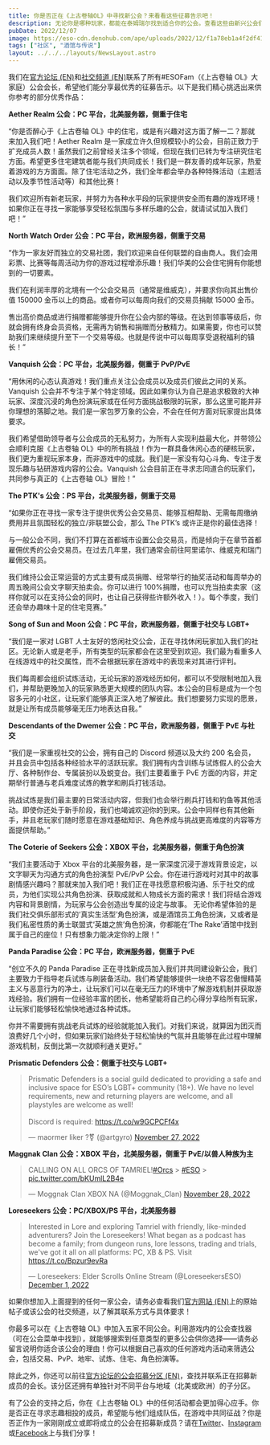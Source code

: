 ```yaml
---
title: 你是否正在《上古卷轴OL》中寻找新公会？来看看这些征募告示吧！
description: 无论你是哪种玩家，都能在泰姆瑞尔找到适合你的公会。查看这些由新兴公会们发布的征募告示，寻找属于你的游戏内社区！
pubDate: 2022/12/07
image: https://eso-cdn.denohub.com/ape/uploads/2022/12/f1a78eb1a4f2df41f3a2bf6bca37bcc8.jpg
tags: ["社区", "酒馆与传说"]
layout: ../../../layouts/NewsLayout.astro
---
```


我们在[官方论坛 (EN)](https://forums.elderscrollsonline.com/en/discussion/622741/seeking-pitches-for-guild-recruitment-article)和[社交频道 (EN)](https://twitter.com/TESOnline/status/1596926836201717760)联系了所有#ESOFam（《上古卷轴
OL》大家庭）公会会长，希望他们能分享最优秀的征募告示。以下是我们精心挑选出来供你参考的部分优秀作品：

**Aether Realm 公会：PC 平台，北美服务器，侧重于住宅**

“你是否醉心于《上古卷轴 OL》中的住宅，或是有兴趣对这方面了解一二？那就来加入我们吧！Aether Realm
是一家成立许久但规模较小的公会，目前正致力于扩充成员人数！虽然我们之前曾经关注多个领域，但现在我们已转为专注研究住宅方面。希望更多住宅建筑者能与我们共同成长！我们是一群友善的成年玩家，热爱着游戏的方方面面。除了住宅活动之外，我们全年都会举办各种特殊活动（主题活动以及季节性活动等）和其他比赛！

我们欢迎所有新老玩家，并努力为各种水平段的玩家提供安全而有趣的游戏环境！如果你正在寻找一家能够享受轻松氛围与多样乐趣的公会，就请试试加入我们吧！”

**North Watch Order 公会：PC 平台，欧洲服务器，侧重于交易**

“作为一家友好而独立的交易社团，我们欢迎来自任何联盟的自由商人。我们会用彩票、比赛等每周活动为你的游戏过程增添乐趣！我们华美的公会住宅拥有你能想到的一切要素。

我们在利润丰厚的北境有一个公会交易员（通常是维威克），并要求你向其出售价值 150000
金币以上的商品。或者你可以每周向我们的交易员捐献 15000 金币。

售出高价商品或进行捐赠都能够提升你在公会内部的等级。在达到领事等级后，你就会拥有终身会员资格，无需再为销售和捐赠而分散精力。如果需要，你也可以赞助我们来继续提升至下一个交易等级。也就是传说中可以每周享受退税福利的镇长！”

**Vanquish 公会：PC 平台，北美服务器，侧重于 PvP/PvE**

“用休闲的心态认真游戏！我们重点关注公会成员以及成员们彼此之间的关系。Vanquish
公会并不专注于某个特定领域。因此如果你认为自己是追求极致的大神玩家、深度沉浸的角色扮演玩家或在任何方面挑战极限的玩家，那么这里可能并非你理想的落脚之地。我们是一家包罗万象的公会，不会在任何方面对玩家提出具体要求。

我们希望借助领导者与公会成员的无私努力，为所有人实现利益最大化，并带领公会顺利克服《上古卷轴
OL》中的所有挑战！作为一群具备休闲心态的硬核玩家，我们更为重视玩家本身，而非游戏中的成就。我们是一家没有勾心斗角、专注于发现乐趣与钻研游戏内容的公会。Vanquish
公会目前正在寻求志同道合的玩家们，共同参与真正的《上古卷轴 OL》冒险！”

**The PTK's 公会：PS 平台，北美服务器，侧重于交易**

“如果你正在寻找一家专注于提供优秀公会交易员、能够互相帮助、无需每周缴纳费用并且氛围轻松的独立/非联盟公会，那么 The PTK’s
或许正是你的最佳选择！

与一般公会不同，我们不打算在首都城市设置公会交易员，而是倾向于在章节首都雇佣优秀的公会交易员。在过去几年里，我们通常会前往阿里诺尔、维威克和瑞门雇佣交易员。

我们维持公会正常运营的方式主要有成员捐赠、经常举行的抽奖活动和每周举办的周五晚间公会文字聊天拍卖会。你可以进行
100%捐赠，也可以充当拍卖卖家（这样你就可以在支持公会的同时，也让自己获得些许额外收入！）。每个季度，我们还会举办趣味十足的住宅竞赛。”

**Song of Sun and Moon 公会：PC 平台，欧洲服务器，侧重于社交与 LGBT+**

“我们是一家对 LGBT
人士友好的悠闲社交公会，正在寻找休闲玩家加入我们的社区。无论新人或是老手，所有类型的玩家都会在这里受到欢迎。我们最为看重多人在线游戏中的社交属性，而不会根据玩家在游戏中的表现来对其进行评判。

我们每周都会组织试炼活动，无论玩家的游戏经历如何，都可以不受限制地加入我们，并帮助更晚加入的玩家熟悉更大规模的团队内容。本公会的目标是成为一个包容多元的小社区，让玩家们能够真正深入地了解彼此。我们想要努力实现的愿景，就是让所有成员能够毫无压力地表达自我。”

**Descendants of the Dwemer 公会：PC 平台，欧洲服务器，侧重于 PvE 与社交**

“我们是一家重视社交的公会，拥有自己的 Discord 频道以及大约 200
名会员，并且会员中包括各种经验水平的活跃玩家。我们拥有内含训练与试炼假人的公会大厅、各种制作台、专属装扮以及蜕变台。我们主要着重于
PvE 方面的内容，并定期举行普通与老兵难度试炼的教学和刷兵打钱活动。

挑战试炼是我们最主要的日常活动内容，但我们也会举行刷兵打钱和钓鱼等其他活动。即使你还处于新手阶段，我们也竭诚欢迎你的到来。公会中同样也有其他新手，并且老玩家们随时愿意在游戏基础知识、角色养成与挑战更高难度的内容等方面提供帮助。”

**The Coterie of Seekers 公会：XBOX 平台，北美服务器，侧重于角色扮演**

“我们主要活动于 Xbox 平台的北美服务器，是一家深度沉浸于游戏背景设定，以文字聊天为沟通方式的角色扮演型 PvE/PvP
公会。你在进行游戏时对其中的故事剧情感兴趣吗？那就来加入我们吧！我们正在寻找愿意积极沟通、乐于社交的成员，为他们实现公共角色扮演、获取成就和人物成长方面的需求！我们将结合游戏内容和背景剧情，为玩家与公会创造出专属的设定与故事。
无论你希望体验的是我们社交俱乐部形式的‘真实生活型’角色扮演，或是酒馆员工角色扮演，又或者是我们私密性质的勇士联盟式‘英雄之旅’角色扮演，你都能在‘The
Rake’酒馆中找到属于自己的座位！只有想象力能决定你的上限！”

**Panda Paradise 公会：PC 平台，欧洲服务器，侧重于 PvE**

“创立不久的 Panda Paradise
正在寻找新成员加入我们并共同建设新公会，我们主要致力于指导老兵试炼与刷装备活动。我们希望能够提供一块绝不容忍傲慢精英主义与恶意行为的净土，让玩家们可以在毫无压力的环境中了解游戏机制并获取游戏经验。我们拥有一位经验丰富的团长，他希望能将自己的心得分享给所有玩家，让玩家们能够轻松愉快地通过各种试炼。

你并不需要拥有挑战老兵试炼的经验就能加入我们。对我们来说，就算因为团灭而浪费好几个小时，但如果玩家们始终处于轻松愉快的气氛并且能够在此过程中理解游戏机制，反倒比第一次就顺利通关更好。”

**Prismatic Defenders 公会：侧重于社交与 LGBT+**

> Prismatic Defenders is a social guild dedicated to providing a safe and inclusive space for ESO’s LGBT+ community
> (18+). We have no level requirements, new and returning players are welcome, and all playstyles are welcome as well!\
> \
> Discord is required: <https://t.co/w9GCPCFf4x>
>
> — maormer liker ?️‍⚧️ (@artgyro)
> [November 27, 2022](https://twitter.com/artgyro/status/1596930365494792194?ref_src=twsrc%5Etfw)

**Maggnak Clan 公会：XBOX 平台，北美服务器，侧重于 PvE/以兽人种族为主**

> CALLING ON ALL ORCS OF TAMRIEL\![#Orcs](https://twitter.com/hashtag/Orcs?src=hash&ref_src=twsrc%5Etfw) >
> [#ESO](https://twitter.com/hashtag/ESO?src=hash&ref_src=twsrc%5Etfw) >
> [pic.twitter.com/bKUmlL2B4e](https://t.co/bKUmlL2B4e)
>
> — Moggnak Clan XBOX NA (@Moggnak_Clan)
> [November 28, 2022](https://twitter.com/Moggnak_Clan/status/1597175222704087041?ref_src=twsrc%5Etfw)

**Loreseekers 公会：PC/XBOX/PS 平台，北美服务器**

> Interested in Lore and exploring Tamriel with friendly, like-minded adventurers? Join the Loreseekers! What began as a
> podcast has become a family; from dungeon runs, lore lessons, trading and trials, we've got it all on all platforms:
> PC, XB & PS. Visit <https://t.co/Bpzur9evRa>
>
> — Loreseekers: Elder Scrolls Online Stream (@LoreseekersESO)
> [December 1, 2022](https://twitter.com/LoreseekersESO/status/1598363969802194945?ref_src=twsrc%5Etfw)

如果你想加入上面提到的任何一家公会，请务必查看我们[官方网站 (EN)](https://forums.elderscrollsonline.com/en/discussion/622741/seeking-pitches-for-guild-recruitment-article)上的原始帖子或该公会的社交频道，以了解其联系方式与具体要求！

你最多可以在《上古卷轴
OL》中加入五家不同公会。利用游戏内的公会查找器（可在公会菜单中找到），就能够搜索到任意类型的更多公会供你选择——请务必留言说明你适合该公会的理由！你可以根据自己喜欢的任何游戏内活动来筛选公会，包括交易、PvP、地牢、试炼、住宅、角色扮演等。

除此之外，你还可以前往[官方论坛的公会招募分区 (EN)](https://forums.elderscrollsonline.com/en)，查找并联系正在招募新成员的会长。该分区还拥有单独针对不同平台与地域（北美或欧洲）的子分区。

有了公会的支持之后，你在《上古卷轴
OL》中的任何活动都会更加得心应手。你是否正在寻求志趣相投的成员，希望能与他们组成队伍，在游戏中共同征战？你是否正作为一家刚刚成立或即将成立的公会在招募新成员？请在[Twitter](https://twitter.com/TESOnline)、[Instagram](https://www.instagram.com/elderscrollsonline/)或[Facebook](https://www.facebook.com/ElderScrollsOnline)上与我们分享！

